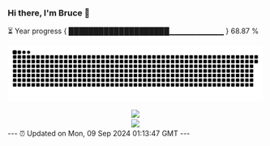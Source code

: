 ### Hi there, I'm Bruce 👋
⏳ Year progress { ████████████████████▁▁▁▁▁▁▁▁▁▁ } 68.87 %

![](https://raw.githubusercontent.com/Swiftie13st/Swiftie13st/main/assets/github-contribution-grid-snake-dark.svg)


<div align="center"> <img src="https://metrics.lecoq.io/Swiftie13st?template=classic&config.timezone=Asia%2FShanghai"> </div>

<div align="center"> <img src="https://github-readme-streak-stats.herokuapp.com/?user=Swiftie13st" /> </div>
---
⏰ Updated on Mon, 09 Sep 2024 01:13:47 GMT
---

